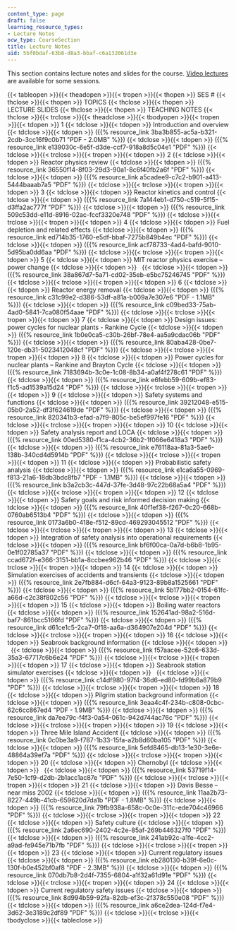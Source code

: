 ```yaml
---
content_type: page
draft: false
learning_resource_types:
- Lecture Notes
ocw_type: CourseSection
title: Lecture Notes
uid: 5bf0bdaf-63b8-d8a3-bbaf-c6a132061d3e
---
```

This section contains lecture notes and slides for the course. [Video lectures](/courses/22-091-nuclear-reactor-safety-spring-2008/video_galleries/video-lectures/) are available for some sessions.

{{< tableopen >}}{{< theadopen >}}{{< tropen >}}{{< thopen >}}
SES #
{{< thclose >}}{{< thopen >}}
TOPICS
{{< thclose >}}{{< thopen >}}
LECTURE SLIDES
{{< thclose >}}{{< thopen >}}
TEACHING NOTES
{{< thclose >}}{{< trclose >}}{{< theadclose >}}{{< tbodyopen >}}{{< tropen >}}{{< tdopen >}}
1
{{< tdclose >}}{{< tdopen >}}
Introduction and overview
{{< tdclose >}}{{< tdopen >}}
({{% resource_link 3ba3b855-ac5a-b321-2cdb-3cc16f9c0b71 "PDF - 2.0MB" %}})
{{< tdclose >}}{{< tdopen >}}
({{% resource_link e139030c-6e5f-d3de-ccf7-918a8d5c04e1 "PDF" %}})
{{< tdclose >}}{{< trclose >}}{{< tropen >}}{{< tdopen >}}
2
{{< tdclose >}}{{< tdopen >}}
Reactor physics review
{{< tdclose >}}{{< tdopen >}}
({{% resource_link 36550f14-8f03-29d3-90a1-8c6f40fb2a6f "PDF" %}})
{{< tdclose >}}{{< tdopen >}}
({{% resource_link a5cadee9-c7c2-b901-a413-5444baaab7a5 "PDF" %}})
{{< tdclose >}}{{< trclose >}}{{< tropen >}}{{< tdopen >}}
3
{{< tdclose >}}{{< tdopen >}}
Reactor kinetics and control
{{< tdclose >}}{{< tdopen >}}
({{% resource_link 7a144eb1-d750-c519-5f15-d3ffa2ac777f "PDF" %}})
{{< tdclose >}}{{< tdopen >}}
({{% resource_link 509c53dd-e11d-8916-02ac-fccf3320e748 "PDF" %}})
{{< tdclose >}}{{< trclose >}}{{< tropen >}}{{< tdopen >}}
4
{{< tdclose >}}{{< tdopen >}}
Fuel depletion and related effects
{{< tdclose >}}{{< tdopen >}}
({{% resource_link ed714b35-1760-e5df-bbaf-7275b849b4ec "PDF" %}})
{{< tdclose >}}{{< tdopen >}}
({{% resource_link acf78733-4ad4-bafd-9010-5d95ba0dd6aa "PDF" %}})
{{< tdclose >}}{{< trclose >}}{{< tropen >}}{{< tdopen >}}
5
{{< tdclose >}}{{< tdopen >}}
MIT reactor physics exercise – power change
{{< tdclose >}}{{< tdopen >}}
 
{{< tdclose >}}{{< tdopen >}}
({{% resource_link 38a867d7-5a71-cd02-35eb-e5bc75246745 "PDF" %}})
{{< tdclose >}}{{< trclose >}}{{< tropen >}}{{< tdopen >}}
6
{{< tdclose >}}{{< tdopen >}}
Reactor energy removal
{{< tdclose >}}{{< tdopen >}}
({{% resource_link c31c99e2-d386-53df-a81a-b009a7e307e6 "PDF - 1.1MB" %}})
{{< tdclose >}}{{< tdopen >}}
({{% resource_link c09bed33-75ab-4ad0-5841-7ca080f54aae "PDF" %}})
{{< tdclose >}}{{< trclose >}}{{< tropen >}}{{< tdopen >}}
7
{{< tdclose >}}{{< tdopen >}}
Design issues: power cycles for nuclear plants - Rankine Cycle
{{< tdclose >}}{{< tdopen >}}
({{% resource_link 1b0e0ca5-c30b-26bf-78e4-aa5a9cdac06b "PDF" %}})
{{< tdclose >}}{{< tdopen >}}
({{% resource_link 80aba428-0be7-120e-db31-5023412048cf "PDF" %}})
{{< tdclose >}}{{< trclose >}}{{< tropen >}}{{< tdopen >}}
8
{{< tdclose >}}{{< tdopen >}}
Power cycles for nuclear plants – Rankine and Brayton Cycle
{{< tdclose >}}{{< tdopen >}}
({{% resource_link 7183694b-3c0e-1c08-8b34-a0af4f278c61 "PDF" %}})
{{< tdclose >}}{{< tdopen >}}
({{% resource_link e6febb59-609b-ef83-f1c5-ad1539a15d24 "PDF" %}})
{{< tdclose >}}{{< trclose >}}{{< tropen >}}{{< tdopen >}}
9
{{< tdclose >}}{{< tdopen >}}
Safety systems and functions
{{< tdclose >}}{{< tdopen >}}
({{% resource_link 39212048-e515-05b0-2a52-df3f624619de "PDF" %}})
{{< tdclose >}}{{< tdopen >}}
({{% resource_link 820341b3-efad-a7f9-805c-be5ef997fe16 "PDF" %}})
{{< tdclose >}}{{< trclose >}}{{< tropen >}}{{< tdopen >}}
10
{{< tdclose >}}{{< tdopen >}}
Safety analysis report and LOCA
{{< tdclose >}}{{< tdopen >}}
({{% resource_link 00ed5380-f1ca-4cb2-36b2-1f066e6418a3 "PDF" %}})
{{< tdclose >}}{{< tdopen >}}
({{% resource_link e76118aa-81a3-5ae6-138b-340cd4d5914b "PDF" %}})
{{< tdclose >}}{{< trclose >}}{{< tropen >}}{{< tdopen >}}
11
{{< tdclose >}}{{< tdopen >}}
Probabilistic safety analysis
{{< tdclose >}}{{< tdopen >}}
({{% resource_link e1ca6a55-0969-f813-21a6-18db3bdc8fb7 "PDF - 1.1MB" %}})
{{< tdclose >}}{{< tdopen >}}
({{% resource_link b3a2cb3c-447d-37fe-3d48-97c22b68a5a4 "PDF" %}})
{{< tdclose >}}{{< trclose >}}{{< tropen >}}{{< tdopen >}}
12
{{< tdclose >}}{{< tdopen >}}
Safety goals and risk informed decision making
{{< tdclose >}}{{< tdopen >}}
({{% resource_link 40f1ef38-f267-0c20-668b-0760ab6513b4 "PDF" %}})
{{< tdclose >}}{{< tdopen >}}
({{% resource_link 0173a6b0-418e-f512-89cd-469293045512 "PDF" %}})
{{< tdclose >}}{{< trclose >}}{{< tropen >}}{{< tdopen >}}
13
{{< tdclose >}}{{< tdopen >}}
Integration of safety analysis into operational requirements
{{< tdclose >}}{{< tdopen >}}
({{% resource_link bf6f00ca-0a7d-b6b8-1b95-0e1f02785a37 "PDF" %}})
{{< tdclose >}}{{< tdopen >}}
({{% resource_link ccad672f-e366-3151-bb1a-8ccbee962b46 "PDF" %}})
{{< tdclose >}}{{< trclose >}}{{< tropen >}}{{< tdopen >}}
14
{{< tdclose >}}{{< tdopen >}}
Simulation exercises of accidents and transients
{{< tdclose >}}{{< tdopen >}}
({{% resource_link 2e7fb884-d6cf-64a3-9123-89b8a1525661 "PDF" %}})
{{< tdclose >}}{{< tdopen >}}
({{% resource_link 5b177bb2-0154-61fc-a66d-c2c38f802c56 "PDF" %}})
{{< tdclose >}}{{< trclose >}}{{< tropen >}}{{< tdopen >}}
15
{{< tdclose >}}{{< tdopen >}}
Boiling water reactors
{{< tdclose >}}{{< tdopen >}}
({{% resource_link 152641ad-98a2-516d-baf7-861bcc5166fd "PDF" %}})
{{< tdclose >}}{{< tdopen >}}
({{% resource_link d61ce1c5-2ca7-0f18-aa6a-d364907e204d "PDF" %}})
{{< tdclose >}}{{< trclose >}}{{< tropen >}}{{< tdopen >}}
16
{{< tdclose >}}{{< tdopen >}}
Seabrook background information
{{< tdclose >}}{{< tdopen >}}
 
{{< tdclose >}}{{< tdopen >}}
({{% resource_link f57aacee-52c6-633d-35a3-67717c6b6e24 "PDF" %}})
{{< tdclose >}}{{< trclose >}}{{< tropen >}}{{< tdopen >}}
17
{{< tdclose >}}{{< tdopen >}}
Seabrook station simulator exercises
{{< tdclose >}}{{< tdopen >}}
 
{{< tdclose >}}{{< tdopen >}}
({{% resource_link c14df980-97f4-36d6-ed80-fd99b6a879b9 "PDF" %}})
{{< tdclose >}}{{< trclose >}}{{< tropen >}}{{< tdopen >}}
18
{{< tdclose >}}{{< tdopen >}}
Pilgrim station background information
{{< tdclose >}}{{< tdopen >}}
({{% resource_link 3eaa4c4f-234b-c808-0cbc-62c6cc867ed4 "PDF - 1.9MB" %}})
{{< tdclose >}}{{< tdopen >}}
({{% resource_link da7ee79c-f4f3-0a54-061c-942d744ac76c "PDF" %}})
{{< tdclose >}}{{< trclose >}}{{< tropen >}}{{< tdopen >}}
19
{{< tdclose >}}{{< tdopen >}}
Three Mile Island Accident
{{< tdclose >}}{{< tdopen >}}
({{% resource_link 0c0be3a9-f787-1b33-15fa-a2b8d60ba105 "PDF" %}})
{{< tdclose >}}{{< tdopen >}}
({{% resource_link 5efd8465-db13-1e30-3e6e-48864a39ef7a "PDF" %}})
{{< tdclose >}}{{< trclose >}}{{< tropen >}}{{< tdopen >}}
20
{{< tdclose >}}{{< tdopen >}}
Chernobyl
{{< tdclose >}}{{< tdopen >}}
 
{{< tdclose >}}{{< tdopen >}}
({{% resource_link 53719f14-7e50-1cf9-d2db-2b1acc1ac87e "PDF" %}})
{{< tdclose >}}{{< trclose >}}{{< tropen >}}{{< tdopen >}}
21
{{< tdclose >}}{{< tdopen >}}
Davis Besse – near miss 2002
{{< tdclose >}}{{< tdopen >}}
({{% resource_link 11aa2b73-8227-449b-41cb-659620d7da1b "PDF - 1.8MB" %}})
{{< tdclose >}}{{< tdopen >}}
({{% resource_link 79fb938a-658c-0c0e-311c-ede704c46966 "PDF" %}})
{{< tdclose >}}{{< trclose >}}{{< tropen >}}{{< tdopen >}}
22
{{< tdclose >}}{{< tdopen >}}
Safety culture
{{< tdclose >}}{{< tdopen >}}
({{% resource_link 2a6ec690-2402-4c2e-85af-269b446327f0 "PDF" %}})
{{< tdclose >}}{{< tdopen >}}
({{% resource_link 241ab92c-a1fe-4cc2-a9ad-fe945e71b7fb "PDF" %}})
{{< tdclose >}}{{< trclose >}}{{< tropen >}}{{< tdopen >}}
23
{{< tdclose >}}{{< tdopen >}}
Current regulatory issues
{{< tdclose >}}{{< tdopen >}}
({{% resource_link eb280130-b39f-6e0c-130f-b0e452bf0af8 "PDF - 2.3MB" %}})
{{< tdclose >}}{{< tdopen >}}
({{% resource_link 070db7b8-2d4f-7355-6804-a1f32a61d91e "PDF" %}})
{{< tdclose >}}{{< trclose >}}{{< tropen >}}{{< tdopen >}}
24
{{< tdclose >}}{{< tdopen >}}
Current regulatory safety issues
{{< tdclose >}}{{< tdopen >}}
({{% resource_link 8d994b59-92fa-82db-ef3c-2f378c550e08 "PDF" %}})
{{< tdclose >}}{{< tdopen >}}
({{% resource_link a6ce2dea-124d-f7e4-3d62-3e3189c2df89 "PDF" %}})
{{< tdclose >}}{{< trclose >}}{{< tbodyclose >}}{{< tableclose >}}